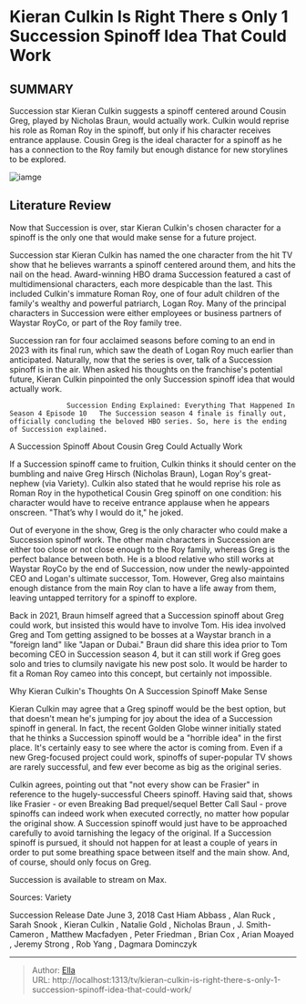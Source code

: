 # Kieran Culkin Is Right There s Only 1 Succession Spinoff Idea That Could Work


## SUMMARY 



  Succession star Kieran Culkin suggests a spinoff centered around Cousin Greg, played by Nicholas Braun, would actually work.   Culkin would reprise his role as Roman Roy in the spinoff, but only if his character receives entrance applause.   Cousin Greg is the ideal character for a spinoff as he has a connection to the Roy family but enough distance for new storylines to be explored.  

![iamge](https://static1.srcdn.com/wordpress/wp-content/uploads/2024/01/succession_spinoff.jpg)

## Literature Review
Now that Succession is over, star Kieran Culkin&#39;s chosen character for a spinoff is the only one that would make sense for a future project.




Succession star Kieran Culkin has named the one character from the hit TV show that he believes warrants a spinoff centered around them, and hits the nail on the head. Award-winning HBO drama Succession featured a cast of multidimensional characters, each more despicable than the last. This included Culkin&#39;s immature Roman Roy, one of four adult children of the family&#39;s wealthy and powerful patriarch, Logan Roy. Many of the principal characters in Succession were either employees or business partners of Waystar RoyCo, or part of the Roy family tree.




Succession ran for four acclaimed seasons before coming to an end in 2023 with its final run, which saw the death of Logan Roy much earlier than anticipated. Naturally, now that the series is over, talk of a Succession spinoff is in the air. When asked his thoughts on the franchise&#39;s potential future, Kieran Culkin pinpointed the only Succession spinoff idea that would actually work.

                  Succession Ending Explained: Everything That Happened In Season 4 Episode 10   The Succession season 4 finale is finally out, officially concluding the beloved HBO series. So, here is the ending of Succession explained.    


 A Succession Spinoff About Cousin Greg Could Actually Work 
          

If a Succession spinoff came to fruition, Culkin thinks it should center on the bumbling and naive Greg Hirsch (Nicholas Braun), Logan Roy&#39;s great-nephew (via Variety). Culkin also stated that he would reprise his role as Roman Roy in the hypothetical Cousin Greg spinoff on one condition: his character would have to receive entrance applause when he appears onscreen. &#34;That’s why I would do it,&#34; he joked.




Out of everyone in the show, Greg is the only character who could make a Succession spinoff work. The other main characters in Succession are either too close or not close enough to the Roy family, whereas Greg is the perfect balance between both. He is a blood relative who still works at Waystar RoyCo by the end of Succession, now under the newly-appointed CEO and Logan&#39;s ultimate successor, Tom. However, Greg also maintains enough distance from the main Roy clan to have a life away from them, leaving untapped territory for a spinoff to explore.

Back in 2021, Braun himself agreed that a Succession spinoff about Greg could work, but insisted this would have to involve Tom. His idea involved Greg and Tom getting assigned to be bosses at a Waystar branch in a &#34;foreign land&#34; like &#34;Japan or Dubai.&#34; Braun did share this idea prior to Tom becoming CEO in Succession season 4, but it can still work if Greg goes solo and tries to clumsily navigate his new post solo. It would be harder to fit a Roman Roy cameo into this concept, but certainly not impossible.






 Why Kieran Culkin&#39;s Thoughts On A Succession Spinoff Make Sense 
          

Kieran Culkin may agree that a Greg spinoff would be the best option, but that doesn&#39;t mean he&#39;s jumping for joy about the idea of a Succession spinoff in general. In fact, the recent Golden Globe winner initially stated that he thinks a Succession spinoff would be a &#34;horrible idea&#34; in the first place. It&#39;s certainly easy to see where the actor is coming from. Even if a new Greg-focused project could work, spinoffs of super-popular TV shows are rarely successful, and few ever become as big as the original series.

Culkin agrees, pointing out that &#34;not every show can be Frasier&#34; in reference to the hugely-successful Cheers spinoff. Having said that, shows like Frasier - or even Breaking Bad prequel/sequel Better Call Saul - prove spinoffs can indeed work when executed correctly, no matter how popular the original show. A Succession spinoff would just have to be approached carefully to avoid tarnishing the legacy of the original. If a Succession spinoff is pursued, it should not happen for at least a couple of years in order to put some breathing space between itself and the main show. And, of course, should only focus on Greg.






Succession is available to stream on Max.




Sources: Variety

  Succession   Release Date   June 3, 2018    Cast   Hiam Abbass , Alan Ruck , Sarah Snook , Kieran Culkin , Natalie Gold , Nicholas Braun , J. Smith-Cameron , Matthew Macfadyen , Peter Friedman , Brian Cox , Arian Moayed , Jeremy Strong , Rob Yang , Dagmara Dominczyk       


---

> Author: [Ella](https://instagram.hk.cn/)  
> URL: http://localhost:1313/tv/kieran-culkin-is-right-there-s-only-1-succession-spinoff-idea-that-could-work/  

